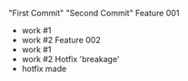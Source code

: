 "First Commit" 
"Second Commit"
Feature 001
- work #1
- work #2
Feature 002
- work #1
- work #2
Hotfix 'breakage'
- hotfix made
